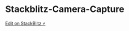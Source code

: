 # Stackblitz-Camera-Capture

[Edit on StackBlitz ⚡️](https://stackblitz.com/edit/stackblitz-starters-ia9obm)